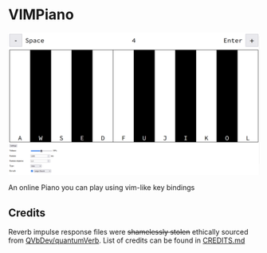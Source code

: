 # VIMPiano

![Screenshot](./misc/screenshot.png)

An online Piano you can play using vim-like key bindings

## Credits

Reverb impulse response files were ~~shamelessly stolen~~ ethically sourced from [QVbDev/quantumVerb](https://github.com/QVbDev/quantumVerb). List of credits can be found in [CREDITS.md](./misc/CREDITS.md)
